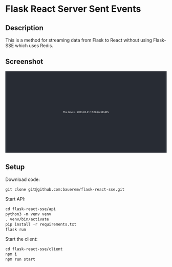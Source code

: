 # Flask React Server Sent Events

## Description

This is a method for streaming data from Flask to React without using Flask-SSE which uses Redis.

## Screenshot

<img title="a title" alt="Alt text" src="streamshot.gif">

## Setup
Download code:

    git clone git@github.com:bauerem/flask-react-sse.git

Start API:

    cd flask-react-sse/api
    python3 -m venv venv
    . venv/bin/activate
    pip install -r requirements.txt
    flask run

Start the client:

    cd flask-react-sse/client
    npm i
    npm run start
